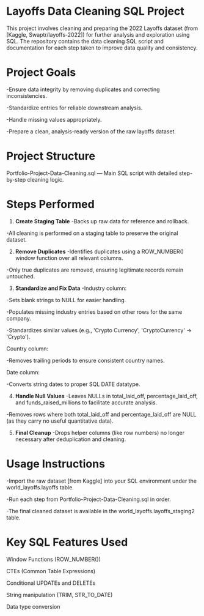 # Layoffs Data Cleaning SQL Project
This project involves cleaning and preparing the 2022 Layoffs dataset (from [Kaggle, Swaptr/layoffs-2022]) for further analysis and exploration using SQL. The repository contains the data cleaning SQL script and documentation for each step taken to improve data quality and consistency.

# Project Goals
-Ensure data integrity by removing duplicates and correcting inconsistencies.

-Standardize entries for reliable downstream analysis.

-Handle missing values appropriately.

-Prepare a clean, analysis-ready version of the raw layoffs dataset.

# Project Structure
Portfolio-Project-Data-Cleaning.sql — Main SQL script with detailed step-by-step cleaning logic.

# Steps Performed
1. **Create Staging Table**
 -Backs up raw data for reference and rollback.

 -All cleaning is performed on a staging table to preserve the original dataset.

2. **Remove Duplicates**
-Identifies duplicates using a ROW_NUMBER() window function over all relevant columns.

-Only true duplicates are removed, ensuring legitimate records remain untouched.

3. **Standardize and Fix Data**
-Industry column:

-Sets blank strings to NULL for easier handling.

-Populates missing industry entries based on other rows for the same company.

-Standardizes similar values (e.g., 'Crypto Currency', 'CryptoCurrency' → 'Crypto').

Country column:

-Removes trailing periods to ensure consistent country names.

Date column:

-Converts string dates to proper SQL DATE datatype.

4. **Handle Null Values**
-Leaves NULLs in total_laid_off, percentage_laid_off, and funds_raised_millions to facilitate accurate analysis.

-Removes rows where both total_laid_off and percentage_laid_off are NULL (as they carry no useful quantitative data).

5. **Final Cleanup**
-Drops helper columns (like row numbers) no longer necessary after deduplication and cleaning.

# Usage Instructions
-Import the raw dataset [from Kaggle] into your SQL environment under the world_layoffs.layoffs table.

-Run each step from Portfolio-Project-Data-Cleaning.sql in order.

-The final cleaned dataset is available in the world_layoffs.layoffs_staging2 table.

# Key SQL Features Used
Window Functions (ROW_NUMBER())

CTEs (Common Table Expressions)

Conditional UPDATEs and DELETEs

String manipulation (TRIM, STR_TO_DATE)

Data type conversion



